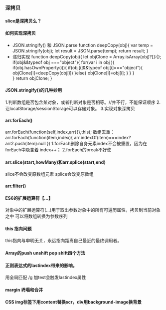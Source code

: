 ### 深拷贝
#### slice是深拷贝么？
#### 如何实现深拷贝
* JSON.stringify() 和 JSON.parse
    function deepCopy(obj){
        var temp = JSON.stringify(obj);
        let result = JSON.parse(temp);
        return result;
    }
* 递归实现
    function deepCopy(obj){
        let objClone = Array.isArray(obj)?[]:{};
        if(obj&&typeof obj ==="object"){
            for(var i in obj ){
                if(obj.hasOwnProperty(i)){
                    if(obj[i]&&typeof obj[i]==="object"){
                        objClone[i]=deepCopy(obj[i])
                    }else{
                        objClone[i]=obj[i];
                    }
                }
            }   
        }
        return objClone;
    }
#### JSON.stringify()的几种妙用
1.判断数组是否包含某对象，或者判断对象是否相等。//并不行，不能保证顺序
2.让localStorage/sessionStorage可以存储对象。
3.实现对象深拷贝
#### arr.forEach()
arr.forEach(function(self,index,arr){},this);
数组去重：
arr.forEach(function(item,index){
    arr.indexOf(item)===index?arr2.push(item):null
})
1.forEach删除自身元素index不会被重置，因为在forEach中隐含着 index++；
2.forEach的break不好使
#### arr.slice(start,howMany)和arr.splice(start,end)
slice不会改变原数组元素
splice会改变原数组
#### arr.filter()
#### ES6的扩展运算符【...】
对象中的扩展运算符(...)用于取出参数对象中的所有可遍历属性，拷贝到当前对象之中
可以将数组转换为参数序列
#### this 指向问题
this指向与申明无关，永远指向距离自己最近的最终调用者。
#### Array的push unshift pop shift四个方法
#### 正则表达式的lastindex带来的影响。
用全局匹配 /g 加test会触发lastindex属性
#### margin 坍塌和合并

#### CSS img标签下用content替换scr，div用background-image换背景